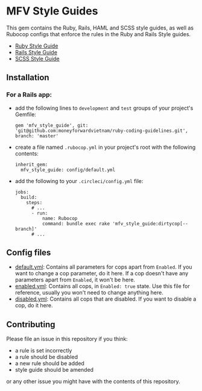 # MFV Style Guides

This gem contains the Ruby, Rails, HAML and SCSS style guides, as well as Rubocop configs that enforce the rules in the Ruby and Rails Style guides.

* [Ruby Style Guide](mf_ruby_style_guide.md)
* [Rails Style Guide](mf_rails_style_guide.md)
* [SCSS Style Guide](mf_scss_style_guide.md)

## Installation

### For a Rails app:

- add the following lines to `development` and `test` groups of your project's Gemfile:
  ```
  gem 'mfv_style_guide', git: 'git@github.com:moneyforwardvietnam/ruby-coding-guidelines.git', branch: 'master'
  ```
- create a file named `.rubocop.yml` in your project's root with the following contents:
  ```
  inherit_gem:
    mfv_style_guide: config/default.yml
  ```
- add the following to your `.circleci/config.yml` file:
  ```
  jobs:
    build:
      steps:
        # ...
        - run:
            name: Rubocop
            command: bundle exec rake 'mfv_style_guide:dirtycop[--branch]'
        # ...
  ```

## Config files

- [default.yml](config/default.yml):
    Contains all parameters for cops apart from `Enabled`. If you want to change a cop parameter, do it here. If a cop doesn't have any parameters apart from `Enabled`, it won't be here.
- [enabled.yml](config/enabled.yml):
    Contains all cops, in `Enabled: true` state. Use this file for reference, usually you won't need to change anything here.
- [disabled.yml](config/disabled.yml):
    Contains all cops that are disabled. If you want to disable a cop, do it here.

## Contributing

Please file an issue in this repository if you think:

- a rule is set incorrectly
- a rule should be disabled
- a new rule should be added
- style guide should be amended

or any other issue you might have with the contents of this repository.
